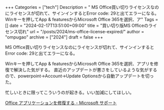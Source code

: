 +++
Categories = ["tech"]
Description = " MS Office買い切りライセンスなのにライセンスが切れて、サインインするとError code: 29と出てエラーになる。  Winキーを押してApp &amp; featuresからMicrosoft Office 365を選択、ア"
Tags = []
date = "2024-02-17T13:51:00+09:00"
title = "買い切り版MS Officeのライセンス切れ"
url = "/posts/2024/ms-office-license-expired/"
author = "ompugao"
archive = ["2024"]
draft = false
+++

<body>
<p>MS Office買い切りライセンスなのにライセンスが切れて、サインインするとError code: 29と出てエラーになる。</p>

<p>Winキーを押してApp &amp; featuresからMicrosoft Office 365を選択、アプリを修復で解決した気がする。
直近のアップデートが悪さをしているような気がするので、powerpoint→Account→Update Optionsから自動アップデートを切った。</p>

<p>忙しいときに限ってこういうのが起きる。いい加減にしてほしい。</p>

<p><a href="https://support.microsoft.com/ja-jp/office/office-%e3%82%a2%e3%83%97%e3%83%aa%e3%82%b1%e3%83%bc%e3%82%b7%e3%83%a7%e3%83%b3%e3%82%92%e4%bf%ae%e5%be%a9%e3%81%99%e3%82%8b-7821d4b6-7c1d-4205-aa0e-a6b40c5bb88b?ui=ja-jp&amp;rs=ja-jp&amp;ad=jp">Office アプリケーションを修復する - Microsoft サポート</a></p>
</body>
